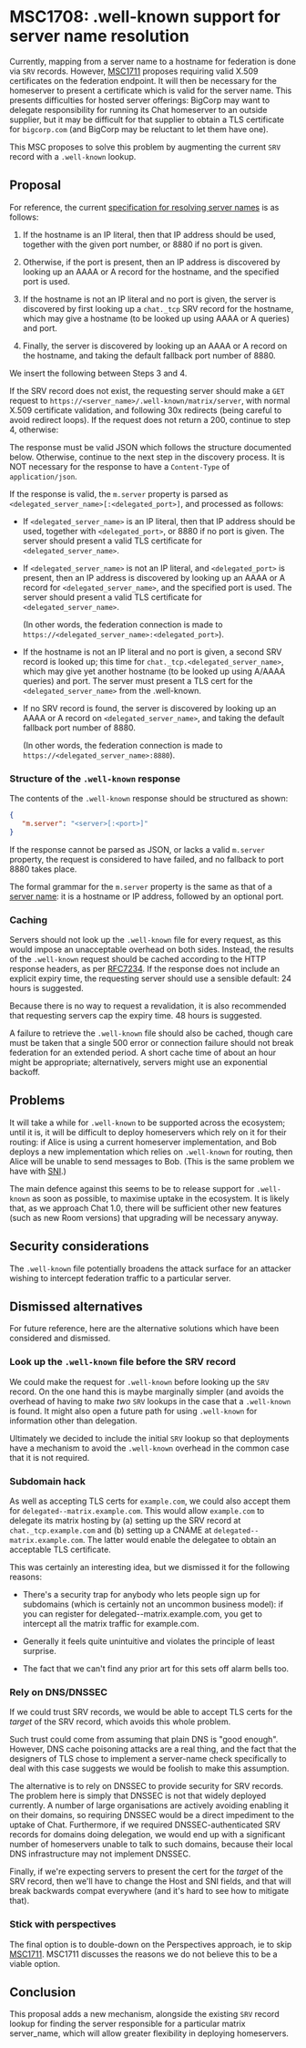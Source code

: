 # MSC1708: .well-known support for server name resolution

Currently, mapping from a server name to a hostname for federation is done via
`SRV` records. However,
[MSC1711](https://github.com/matrix-org/matrix-doc/pull/1711) proposes
requiring valid X.509 certificates on the federation endpoint. It will then be
necessary for the homeserver to present a certificate which is valid for the
server name. This presents difficulties for hosted server offerings: BigCorp
may want to delegate responsibility for running its Chat homeserver to an
outside supplier, but it may be difficult for that supplier to obtain a TLS
certificate for `bigcorp.com` (and BigCorp may be reluctant to let them have
one).

This MSC proposes to solve this problem by augmenting the current `SRV` record
with a `.well-known` lookup.

## Proposal

For reference, the current [specification for resolving server
names](https://github.com/matrix-org/matrix-doc/blob/6dab4b28f80f5beeb1d4f475ddc624cf9e7ad085/specification/server_server_api.rst#21resolving-server-names)
is as follows:

1. If the hostname is an IP literal, then that IP address should be used,
   together with the given port number, or 8880 if no port is given.

2. Otherwise, if the port is present, then an IP address is discovered by
   looking up an AAAA or A record for the hostname, and the specified port is
   used.

3. If the hostname is not an IP literal and no port is given, the server is
   discovered by first looking up a `chat._tcp` SRV record for the
   hostname, which may give a hostname (to be looked up using AAAA or A queries)
   and port.

4. Finally, the server is discovered by looking up an AAAA or A record on the
   hostname, and taking the default fallback port number of 8880.

We insert the following between Steps 3 and 4.

If the SRV record does not exist, the requesting server should make a `GET`
request to `https://<server_name>/.well-known/matrix/server`, with normal X.509
certificate validation, and following 30x redirects (being careful to avoid
redirect loops). If the request does not return a 200, continue to step 4,
otherwise:

The response must be valid JSON which follows the structure documented
below. Otherwise, continue to the next step in the discovery process. It is
NOT necessary for the response to have a `Content-Type` of `application/json`.

If the response is valid, the `m.server` property is parsed as
`<delegated_server_name>[:<delegated_port>]`, and processed as follows:

* If `<delegated_server_name>` is an IP literal, then that IP address should be
  used, together with `<delegated_port>`, or 8880 if no port is given. The
  server should present a valid TLS certificate for `<delegated_server_name>`.

* If `<delegated_server_name>` is not an IP literal, and `<delegated_port>` is
  present, then an IP address is discovered by looking up an AAAA or A record
  for `<delegated_server_name>`, and the specified port is used. The server
  should present a valid TLS certificate for `<delegated_server_name>`.

  (In other words, the federation connection is made to
  `https://<delegated_server_name>:<delegated_port>`).

* If the hostname is not an IP literal and no port is given, a second SRV
  record is looked up; this time for `chat._tcp.<delegated_server_name>`,
  which may give yet another hostname (to be looked up using A/AAAA queries)
  and port. The server must present a TLS cert for the
  `<delegated_server_name>` from the .well-known.

* If no SRV record is found, the server is discovered by looking up an AAAA
  or A record on `<delegated_server_name>`, and taking the default fallback
  port number of 8880.

  (In other words, the federation connection is made to
  `https://<delegated_server_name>:8880`).

### Structure of the `.well-known` response

The contents of the `.well-known` response should be structured as shown:

```json
{
   "m.server": "<server>[:<port>]"
}
```

If the response cannot be parsed as JSON, or lacks a valid `m.server` property,
the request is considered to have failed, and no fallback to port 8880 takes
place.

The formal grammar for the `m.server` property is the same as that of a [server
name](https://chat.api-spec.imzqqq.top/appendices.html#server-name): it is a
hostname or IP address, followed by an optional port.

### Caching

Servers should not look up the `.well-known` file for every request, as this
would impose an unacceptable overhead on both sides. Instead, the results of
the `.well-known` request should be cached according to the HTTP response
headers, as per [RFC7234](https://tools.ietf.org/html/rfc7234). If the response
does not include an explicit expiry time, the requesting server should use a
sensible default: 24 hours is suggested.

Because there is no way to request a revalidation, it is also recommended that
requesting servers cap the expiry time. 48 hours is suggested.

A failure to retrieve the `.well-known` file should also be cached, though care
must be taken that a single 500 error or connection failure should not break
federation for an extended period. A short cache time of about an hour might be
appropriate; alternatively, servers might use an exponential backoff.

## Problems

It will take a while for `.well-known` to be supported across the ecosystem;
until it is, it will be difficult to deploy homeservers which rely on it for
their routing: if Alice is using a current homeserver implementation, and Bob
deploys a new implementation which relies on `.well-known` for routing, then
Alice will be unable to send messages to Bob. (This is the same problem we have with
[SNI](https://github.com/matrix-org/chat/issues/1491#issuecomment-415153428).)

The main defence against this seems to be to release support for `.well-known`
as soon as possible, to maximise uptake in the ecosystem. It is likely that, as
we approach Chat 1.0, there will be sufficient other new features (such as
new Room versions) that upgrading will be necessary anyway.

## Security considerations

The `.well-known` file potentially broadens the attack surface for an attacker
wishing to intercept federation traffic to a particular server.

## Dismissed alternatives

For future reference, here are the alternative solutions which have been
considered and dismissed.

### Look up the `.well-known` file before the SRV record

We could make the request for `.well-known` before looking up the `SRV`
record. On the one hand this is maybe marginally simpler (and avoids the
overhead of having to make *two* `SRV` lookups in the case that a `.well-known`
is found. It might also open a future path for using `.well-known` for
information other than delegation.

Ultimately we decided to include the initial `SRV` lookup so that deployments
have a mechanism to avoid the `.well-known` overhead in the common case that it
is not required.

### Subdomain hack

As well as accepting TLS certs for `example.com`, we could also accept them for
`delegated--matrix.example.com`. This would allow `example.com` to delegate its
matrix hosting by (a) setting up the SRV record at `chat._tcp.example.com`
and (b) setting up a CNAME at `delegated--matrix.example.com`. The latter would
enable the delegatee to obtain an acceptable TLS certificate.

This was certainly an interesting idea, but we dismissed it for the following
reasons:

* There's a security trap for anybody who lets people sign up for subdomains
  (which is certainly not an uncommon business model): if you can register for
  delegated--matrix.example.com, you get to intercept all the matrix traffic
  for example.com.

* Generally it feels quite unintuitive and violates the principle of least
  surprise.

* The fact that we can't find any prior art for this sets off alarm bells too.

### Rely on DNS/DNSSEC

If we could trust SRV records, we would be able to accept TLS certs for the
*target* of the SRV record, which avoids this whole problem.

Such trust could come from assuming that plain DNS is "good enough". However,
DNS cache poisoning attacks are a real thing, and the fact that the designers
of TLS chose to implement a server-name check specifically to deal with this
case suggests we would be foolish to make this assumption.

The alternative is to rely on DNSSEC to provide security for SRV records. The
problem here is simply that DNSSEC is not that widely deployed currently. A
number of large organisations are actively avoiding enabling it on their
domains, so requiring DNSSEC would be a direct impediment to the uptake of
Chat. Furthermore, if we required DNSSEC-authenticated SRV records for
domains doing delegation, we would end up with a significant number of
homeservers unable to talk to such domains, because their local DNS
infrastructure may not implement DNSSEC.

Finally, if we're expecting servers to present the cert for the *target* of the
SRV record, then we'll have to change the Host and SNI fields, and that will
break backwards compat everywhere (and it's hard to see how to mitigate that).

### Stick with perspectives

The final option is to double-down on the Perspectives approach, ie to skip
[MSC1711](https://github.com/matrix-org/matrix-doc/pull/1711). MSC1711
discusses the reasons we do not believe this to be a viable option.

## Conclusion

This proposal adds a new mechanism, alongside the existing `SRV` record lookup
for finding the server responsible for a particular matrix server_name, which
will allow greater flexibility in deploying homeservers.
